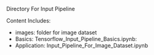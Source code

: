 Directory For Input Pipeline

Content Includes:
- images: folder for image dataset
- Basics: Tensorflow_Input_Pipeline_Basics.ipynb: 
- Application: Input_Pipeline_For_Image_Dataset.ipynb 
